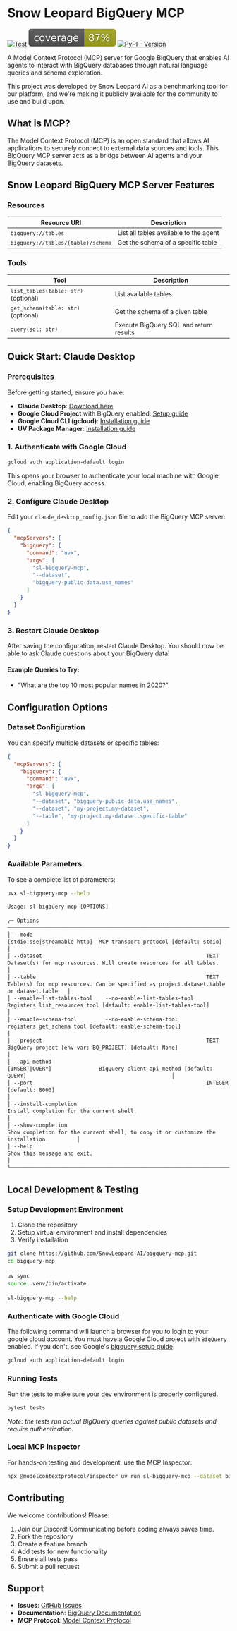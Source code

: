# Snow Leopard BigQuery MCP

[![Test](https://github.com/SnowLeopard-AI/bigquery-mcp/actions/workflows/test.yml/badge.svg)](https://github.com/SnowLeopard-AI/bigquery-mcp/actions/workflows/test.yml)
[![Coverage](tests/coverage.svg)](https://github.com/SnowLeopard-AI/bigquery-mcp/blob/main/tests/coverage.txt)
[![PyPI - Version](https://img.shields.io/pypi/v/sl-bigquery-mcp)](https://pypi.org/project/sl-bigquery-mcp/)

A Model Context Protocol (MCP) server for Google BigQuery that enables AI agents to interact with BigQuery databases through natural language queries and schema exploration.

This project was developed by Snow Leopard AI as a benchmarking tool for our platform, and we're making it publicly available for the community to use and build upon.

## What is MCP?

The Model Context Protocol (MCP) is an open standard that allows AI applications to securely connect to external data sources and tools. This BigQuery MCP server acts as a bridge between AI agents and your BigQuery datasets.

## Snow Leopard BigQuery MCP Server Features

### Resources
| Resource URI                       | Description                            |
|------------------------------------|----------------------------------------|
| `bigquery://tables`                | List all tables available to the agent |
| `bigquery://tables/{table}/schema` | Get the schema of a specific table     |

### Tools
| Tool                                 | Description                             |
|--------------------------------------|-----------------------------------------|
| `list_tables(table: str)` (optional) | List available tables                   |
| `get_schema(table: str)` (optional)  | Get the schema of a given table         |
| `query(sql: str)`                    | Execute BigQuery SQL and return results |

## Quick Start: Claude Desktop
### Prerequisites

Before getting started, ensure you have:

- **Claude Desktop**: [Download here](https://claude.ai/download)
- **Google Cloud Project** with BigQuery enabled: [Setup guide](https://cloud.google.com/bigquery/docs/quickstarts/query-public-dataset-console)
- **Google Cloud CLI (gcloud)**: [Installation guide](https://cloud.google.com/sdk/docs/install)
- **UV Package Manager**: [Installation guide](https://docs.astral.sh/uv/getting-started/installation/)

### 1. Authenticate with Google Cloud
```bash
gcloud auth application-default login
```
This opens your browser to authenticate your local machine with Google Cloud, enabling BigQuery access.

### 2. Configure Claude Desktop
Edit your `claude_desktop_config.json` file to add the BigQuery MCP server:

```json
{
  "mcpServers": {
    "bigquery": {
      "command": "uvx",
      "args": [
        "sl-bigquery-mcp", 
        "--dataset",
        "bigquery-public-data.usa_names"
      ]
    }
  }
}
```

### 3. Restart Claude Desktop
After saving the configuration, restart Claude Desktop. You should now be able to ask Claude questions about your BigQuery data!

#### Example Queries to Try:
- "What are the top 10 most popular names in 2020?"

## Configuration Options

### Dataset Configuration
You can specify multiple datasets or specific tables:

```json
{
  "mcpServers": {
    "bigquery": {
      "command": "uvx",
      "args": [
        "sl-bigquery-mcp",
        "--dataset", "bigquery-public-data.usa_names",
        "--dataset", "my-project.my-dataset",
        "--table", "my-project.my-dataset.specific-table"
      ]
    }
  }
}
```

### Available Parameters
To see a complete list of parameters:
```bash
uvx sl-bigquery-mcp --help
```
```
Usage: sl-bigquery-mcp [OPTIONS]                                                                                                                                                                                                  
                                                                                                                                                                                                                                   
╭─ Options ──────────────────────────────────────────────────────────────────────────────────────────────────────────────────────────────────────────────────────────────────────────╮
│ --mode                                                       [stdio|sse|streamable-http]  MCP transport protocol [default: stdio]                                                  │
│ --dataset                                                    TEXT                         Dataset(s) for mcp resources. Will create resources for all tables.                      │
│ --table                                                      TEXT                         Table(s) for mcp resources. Can be specified as project.dataset.table or dataset.table   │
│ --enable-list-tables-tool    --no-enable-list-tables-tool                                 Registers list_resources tool [default: enable-list-tables-tool]                         │
│ --enable-schema-tool         --no-enable-schema-tool                                      registers get_schema tool [default: enable-schema-tool]                                  │
│ --project                                                    TEXT                         BigQuery project [env var: BQ_PROJECT] [default: None]                                   │
│ --api-method                                                 [INSERT|QUERY]               BigQuery client api_method [default: QUERY]                                              │
│ --port                                                       INTEGER                      [default: 8000]                                                                          │
│ --install-completion                                                                      Install completion for the current shell.                                                │
│ --show-completion                                                                         Show completion for the current shell, to copy it or customize the installation.         │
│ --help                                                                                    Show this message and exit.                                                              │
╰────────────────────────────────────────────────────────────────────────────────────────────────────────────────────────────────────────────────────────────────────────────────────╯
```

## Local Development & Testing

### Setup Development Environment
1. Clone the repository
2. Setup virtual environment and install dependencies
3. Verify installation

```bash
git clone https://github.com/SnowLeopard-AI/bigquery-mcp.git
cd bigquery-mcp

uv sync
source .venv/bin/activate

sl-bigquery-mcp --help
```

### Authenticate with Google Cloud
The following command will launch a browser for you to login to your google cloud account. You must have a Google Cloud 
project with `BigQuery` enabled. If you don't, see Google's [bigquery setup guide](https://cloud.google.com/bigquery/docs/quickstarts/query-public-dataset-console).
```bash
gcloud auth application-default login
```

### Running Tests
Run the tests to make sure your dev environment is properly configured.
```bash
pytest tests
```

_Note: the tests run actual BigQuery queries against public datasets and require authentication._

### Local MCP Inspector

For hands-on testing and development, use the MCP Inspector:
 
```bash
npx @modelcontextprotocol/inspector uv run sl-bigquery-mcp --dataset bigquery-public-data.usa_names
```

## Contributing

We welcome contributions! Please:

1. Join our Discord! Communicating before coding always saves time.
2. Fork the repository
2. Create a feature branch
3. Add tests for new functionality
4. Ensure all tests pass
5. Submit a pull request

## Support

- **Issues**: [GitHub Issues](https://github.com/SnowLeopard-AI/bigquery-mcp/issues)
- **Documentation**: [BigQuery Documentation](https://cloud.google.com/bigquery/docs)
- **MCP Protocol**: [Model Context Protocol](https://modelcontextprotocol.io/)
